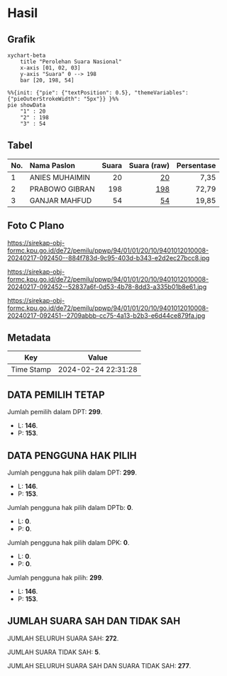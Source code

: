 # Hasil

## Grafik

```mermaid
xychart-beta
    title "Perolehan Suara Nasional"
    x-axis [01, 02, 03]
    y-axis "Suara" 0 --> 198
    bar [20, 198, 54]
```

```mermaid
%%{init: {"pie": {"textPosition": 0.5}, "themeVariables": {"pieOuterStrokeWidth": "5px"}} }%%
pie showData
    "1" : 20
    "2" : 198
    "3" : 54
```

## Tabel

| No. | Nama Paslon    | Suara | Suara (raw) | Persentase |
|:--- |:-------------- | -----:| -----------:| ----------:|
| 1   | ANIES MUHAIMIN | 20    | [20][p-1]   | 7,35       |
| 2   | PRABOWO GIBRAN | 198   | [198][p-2]  | 72,79      |
| 3   | GANJAR MAHFUD  | 54    | [54][p-3]   | 19,85      |


[p-1]: https://github.com/gigit-pemilu/pemilu-2024/blob/main/pilpres/hitung-suara/sub/94-papua-tengah/sub/01-nabire/sub/01-nabire/sub/2010-kalisusu/sub/008-tps/sub/paslon-1.txt
[p-2]: https://github.com/gigit-pemilu/pemilu-2024/blob/main/pilpres/hitung-suara/sub/94-papua-tengah/sub/01-nabire/sub/01-nabire/sub/2010-kalisusu/sub/008-tps/sub/paslon-2.txt
[p-3]: https://github.com/gigit-pemilu/pemilu-2024/blob/main/pilpres/hitung-suara/sub/94-papua-tengah/sub/01-nabire/sub/01-nabire/sub/2010-kalisusu/sub/008-tps/sub/paslon-3.txt

## Foto C Plano

https://sirekap-obj-formc.kpu.go.id/de72/pemilu/ppwp/94/01/01/20/10/9401012010008-20240217-092450--884f783d-9c95-403d-b343-e2d2ec27bcc8.jpg

https://sirekap-obj-formc.kpu.go.id/de72/pemilu/ppwp/94/01/01/20/10/9401012010008-20240217-092452--52837a6f-0d53-4b78-8dd3-a335b01b8e61.jpg

https://sirekap-obj-formc.kpu.go.id/de72/pemilu/ppwp/94/01/01/20/10/9401012010008-20240217-092451--2709abbb-cc75-4a13-b2b3-e6d44ce879fa.jpg


## Metadata

| Key        | Value               |
| ---------- | ------------------- |
| Time Stamp | 2024-02-24 22:31:28 |


## DATA PEMILIH TETAP

Jumlah pemilih dalam DPT: **299**.
 * L: **146**.
 * P: **153**.

## DATA PENGGUNA HAK PILIH

Jumlah pengguna hak pilih dalam DPT: **299**.
 * L: **146**.
 * P: **153**.

Jumlah pengguna hak pilih dalam DPTb: **0**.
 * L: **0**.
 * P: **0**.

Jumlah pengguna hak pilih dalam DPK: **0**.
 * L: **0**.
 * P: **0**.

Jumlah pengguna hak pilih: **299**.
 * L: **146**.
 * P: **153**.

## JUMLAH SUARA SAH DAN TIDAK SAH

JUMLAH SELURUH SUARA SAH: **272**.

JUMLAH SUARA TIDAK SAH: **5**.

JUMLAH SELURUH SUARA SAH DAN SUARA TIDAK SAH: **277**.


